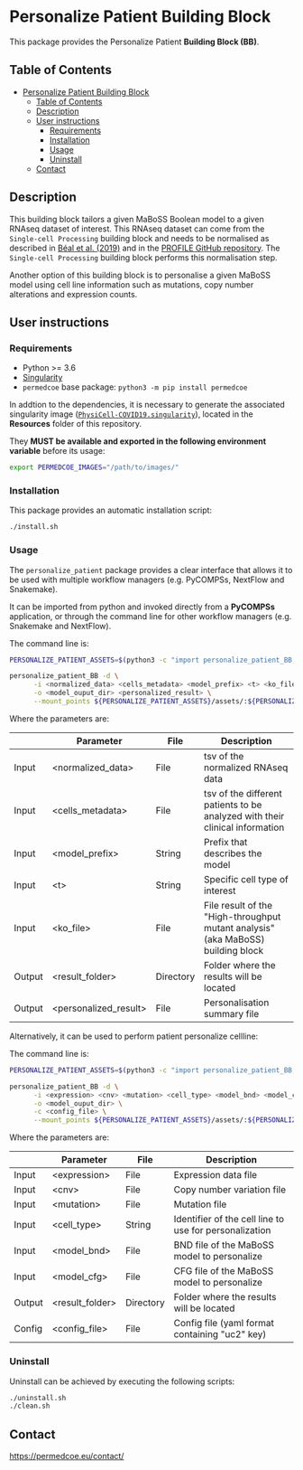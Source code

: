 # Personalize Patient Building Block

This package provides the Personalize Patient **Building Block (BB)**.

## Table of Contents

- [Personalize Patient Building Block](#personalize-patient-building-block)
  - [Table of Contents](#table-of-contents)
  - [Description](#description)
  - [User instructions](#user-instructions)
    - [Requirements](#requirements)
    - [Installation](#installation)
    - [Usage](#usage)
    - [Uninstall](#uninstall)
  - [Contact](#contact)

## Description

This building block tailors a given MaBoSS Boolean model to a given RNAseq dataset of interest.
This RNAseq dataset can come from the `Single-cell Processing` building block and needs to be normalised as described in [Béal et al. (2019)](https://www.frontiersin.org/articles/10.3389/fphys.2018.01965/full?field=&journalName=Frontiers_in_Physiology&id=369984) and in the [PROFILE GitHub repository](https://github.com/sysbio-curie/PROFILE). The `Single-cell Processing` building block performs this normalisation step.

Another option of this building block is to personalise a given MaBoSS model using cell line information such as mutations, copy number alterations and expression counts.

## User instructions

### Requirements

- Python >= 3.6
- [Singularity](https://singularity.lbl.gov/docs-installation)
- `permedcoe` base package: `python3 -m pip install permedcoe`

In addtion to the dependencies, it is necessary to generate the associated
singularity image ([`PhysiCell-COVID19.singularity`](../Resources/images/PhysiCell-COVID19.singularity)),
located in the **Resources** folder of this repository.

They **MUST be available and exported in the following environment variable**
before its usage:

```bash
export PERMEDCOE_IMAGES="/path/to/images/"
```

### Installation

This package provides an automatic installation script:

```bash
./install.sh
```

### Usage

The `personalize_patient` package provides a clear interface that allows
it to be used with multiple workflow managers (e.g. PyCOMPSs, NextFlow and
Snakemake).

It can be imported from python and invoked directly from a **PyCOMPSs**
application, or through the command line for other workflow managers
(e.g. Snakemake and NextFlow).

The command line is:

```bash
PERSONALIZE_PATIENT_ASSETS=$(python3 -c "import personalize_patient_BB; import os; print(os.path.dirname(personalize_patient_BB.__file__))")

personalize_patient_BB -d \
      -i <normalized_data> <cells_metadata> <model_prefix> <t> <ko_file> \
      -o <model_ouput_dir> <personalized_result> \
      --mount_points ${PERSONALIZE_PATIENT_ASSETS}/assets/:${PERSONALIZE_PATIENT_ASSETS}/assets/
```

Where the parameters are:

|        | Parameter              | File      | Description                                                                      |
|--------|------------------------|-----------|----------------------------------------------------------------------------------|
| Input  | \<normalized_data>     | File      | tsv of the normalized RNAseq data                                                |
| Input  | \<cells_metadata>      | File      | tsv of the different patients to be analyzed with their clinical information     |
| Input  | \<model_prefix>        | String    | Prefix that describes the model                                                  |
| Input  | \<t>                   | String    | Specific cell type of interest                                                   |
| Input  | \<ko_file>             | File      | File result of the "High-throughput mutant analysis" (aka MaBoSS) building block |
| Output | \<result_folder>       | Directory | Folder where the results will be located                                         |
| Output | \<personalized_result> | File      | Personalisation summary file                                                     |

Alternatively, it can be used to perform patient personalize cellline:

The command line is:

```bash
PERSONALIZE_PATIENT_ASSETS=$(python3 -c "import personalize_patient_BB; import os; print(os.path.dirname(personalize_patient_BB.__file__))")

personalize_patient_BB -d \
      -i <expression> <cnv> <mutation> <cell_type> <model_bnd> <model_cfg> \
      -o <model_ouput_dir> \
      -c <config_file> \
      --mount_points ${PERSONALIZE_PATIENT_ASSETS}/assets/:${PERSONALIZE_PATIENT_ASSETS}/assets/
```

Where the parameters are:

|        | Parameter              | File      | Description                                                                      |
|--------|------------------------|-----------|----------------------------------------------------------------------------------|
| Input  | \<expression>          | File      | Expression data file                                                             |
| Input  | \<cnv>                 | File      | Copy number variation file                                                       |
| Input  | \<mutation>            | File      | Mutation file                                                                    |
| Input  | \<cell_type>           | String    | Identifier of the cell line to use for personalization                           |
| Input  | \<model_bnd>           | File      | BND file of the MaBoSS model to personalize                                      |
| Input  | \<model_cfg>           | File      | CFG file of the MaBoSS model to personalize                                      |
| Output | \<result_folder>       | Directory | Folder where the results will be located                                         |
| Config | \<config_file>         | File      | Config file (yaml format containing "uc2" key)                                   |

### Uninstall

Uninstall can be achieved by executing the following scripts:

```bash
./uninstall.sh
./clean.sh
```

## Contact

<https://permedcoe.eu/contact/>
